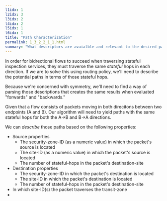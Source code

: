 ```yaml
---
l1idx: 1
l2idx: 3
l3idx: 2
l4idx: 2
l5idx: 1
l6idx: 1
title: "Path Characterization"
permalink: 1_3_2_2_1_1.html
summary: "What descriptors are avaialble and relevant to the desired path-selection?"
---
```


In order for bidrectional flows to succeed when traversing stateful inspection services, they must traverse the same *stateful* hops in each direction.  If we are to solve this using routing policy, we'll need to describe the potential paths in terms of those stateful hops.

Because we're concerned with symmetry, we'll need to find a way of parsing those descriptions that creates the same results when evaluated "forwards" and "backwards."  

Given that a flow consists of packets moving in both direcitons between two endpoints (A and B). Our algorithm will need to yield paths with the same stateful hops for both the A->B and B->A directions.  

We can *describe* those paths based on the following properties:
- Source properties
  - The security-zone-ID (as a numeric value) in which the packet's source is located
  - The site-ID (as a numeric value) in which the packet's source is located
  - The number of stateful-hops in the packet's destination-site
- Destination properties
  - The security-zone-ID in which the packet's destination is located
  - The site-ID in which the packet's destination is located
  - The number of stateful-hops in the packet's destination-site
- In which site-ID(s) the packet traverses the transit-zone
- 
